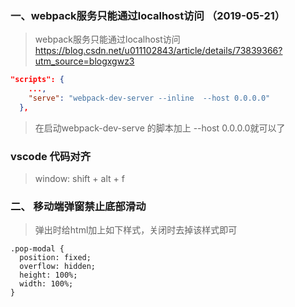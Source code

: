 ### 一、webpack服务只能通过localhost访问 （2019-05-21）
> webpack服务只能通过localhost访问
> https://blog.csdn.net/u011102843/article/details/73839366?utm_source=blogxgwz3
``` package.json
"scripts": {
    ...,
    "serve": "webpack-dev-server --inline  --host 0.0.0.0"
  },
```
> 在启动webpack-dev-serve 的脚本加上 --host 0.0.0.0就可以了

### vscode 代码对齐
> window: shift + alt + f

### 二、 移动端弹窗禁止底部滑动
> 弹出时给html加上如下样式，关闭时去掉该样式即可

```
.pop-modal {
  position: fixed;
  overflow: hidden;
  height: 100%;
  width: 100%;
}
```